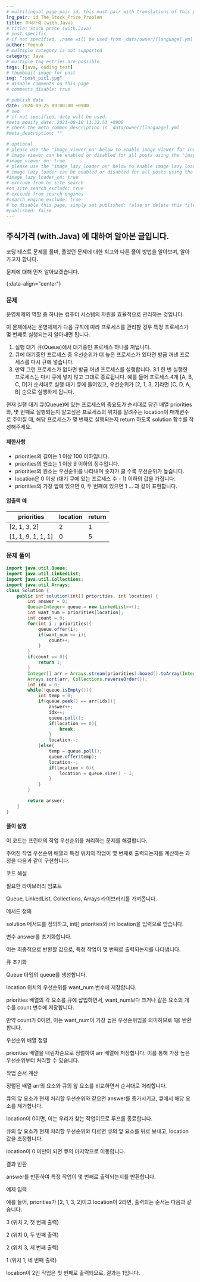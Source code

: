 ```yaml
---
# multilingual page pair id, this must pair with translations of this page. (This name must be unique)
lng_pair: id_The_Stock_Price_Problem
title: 주식가격 (with.Java)
# title: Stock price (with.Java)
# post specific
# if not specified, .name will be used from _data/owner/[language].yml
author: Yeonuk
# multiple category is not supported
category: Java
# multiple tag entries are possible
tags: [java, coding test]
# thumbnail image for post
img: ":post_pic1.jpg"
# disable comments on this page
# comments_disable: true

# publish date
date: 2024-09-25 09:00:00 +0900
# seo
# if not specified, date will be used.
#meta_modify_date: 2021-08-10 11:32:53 +0900
# check the meta_common_description in _data/owner/[language].yml
#meta_description: ""

# optional
# please use the "image_viewer_on" below to enable image viewer for individual pages or posts (_posts/ or [language]/_posts folders).
# image viewer can be enabled or disabled for all posts using the "image_viewer_posts: true" setting in _data/conf/main.yml.
#image_viewer_on: true
# please use the "image_lazy_loader_on" below to enable image lazy loader for individual pages or posts (_posts/ or [language]/_posts folders).
# image lazy loader can be enabled or disabled for all posts using the "image_lazy_loader_posts: true" setting in _data/conf/main.yml.
#image_lazy_loader_on: true
# exclude from on site search
#on_site_search_exclude: true
# exclude from search engines
#search_engine_exclude: true
# to disable this page, simply set published: false or delete this file
#published: false
---
```


<!-- outline-start -->

## 주식가격 (with.Java) 에 대하여 알아본 글입니다.

코딩 테스트 문제를 풀며, 풀었던 문제에 대한 회고와 다른 풀이 방법을 알아보며, 알아가고자 합니다.

문제에 대해 먼저 알아보겠습니다.

{:data-align="center"}

<!-- outline-end -->

### 문제

운영체제의 역할 중 하나는 컴퓨터 시스템의 자원을 효율적으로 관리하는 것입니다.

이 문제에서는 운영체제가 다음 규칙에 따라 프로세스를 관리할 경우 특정 프로세스가 몇 번째로 실행되는지 알아내면 됩니다.

1. 실행 대기 큐(Queue)에서 대기중인 프로세스 하나를 꺼냅니다.
2. 큐에 대기중인 프로세스 중 우선순위가 더 높은 프로세스가 있다면 방금 꺼낸 프로세스를 다시 큐에 넣습니다.
3. 만약 그런 프로세스가 없다면 방금 꺼낸 프로세스를 실행합니다.
   3.1 한 번 실행한 프로세스는 다시 큐에 넣지 않고 그대로 종료됩니다.
   예를 들어 프로세스 4개 [A, B, C, D]가 순서대로 실행 대기 큐에 들어있고, 우선순위가 [2, 1, 3, 2]라면 [C, D, A, B] 순으로 실행하게 됩니다.

현재 실행 대기 큐(Queue)에 있는 프로세스의 중요도가 순서대로 담긴 배열 priorities와, 몇 번째로 실행되는지 알고싶은 프로세스의 위치를 알려주는 location이 매개변수로 주어질 때, 해당 프로세스가 몇 번째로 실행되는지 return 하도록 solution 함수를 작성해주세요.

#### 제한사항

- priorities의 길이는 1 이상 100 이하입니다.
- priorities의 원소는 1 이상 9 이하의 정수입니다.
- priorities의 원소는 우선순위를 나타내며 숫자가 클 수록 우선순위가 높습니다.
- location은 0 이상 (대기 큐에 있는 프로세스 수 - 1) 이하의 값을 가집니다.
- priorities의 가장 앞에 있으면 0, 두 번째에 있으면 1 … 과 같이 표현합니다.

#### 입출력 예

| priorities         | location | return |
| ------------------ | -------- | ------ |
| [2, 1, 3, 2]       | 2        | 1      |
| [1, 1, 9, 1, 1, 1] | 0        | 5      |

### 문제 풀이

```java
import java.util.Queue;
import java.util.LinkedList;
import java.util.Collections;
import java.util.Arrays;
class Solution {
    public int solution(int[] priorities, int location) {
        int answer = 0;
        Queue<Integer> queue = new LinkedList<>();
        int want_num = priorities[location];
        int count = 0;
        for(int i : priorities){
            queue.offer(i);
            if(want_num <= i){
                count++;
            }
        }
        if(count == 0){
            return 1;
        }
        Integer[] arr = Arrays.stream(priorities).boxed().toArray(Integer[]::new);
        Arrays.sort(arr, Collections.reverseOrder());
        int idx = 0;
        while(!queue.isEmpty()){
            int temp = 0;
            if(queue.peek() == arr[idx]){
                answer++;
                idx++;
                queue.poll();
                if(location == 0){
                    break;
                }
                location--;
            }else{
                temp = queue.poll();
                queue.offer(temp);
                location--;
                if(location < 0){
                    location = queue.size() - 1;
                }
            }
        }

        return answer;
    }
}
```

#### 풀이 설명

이 코드는 프린터의 작업 우선순위를 처리하는 문제를 해결합니다.

주어진 작업 우선순위 배열과 특정 위치의 작업이 몇 번째로 출력되는지를 계산하는 과정을 다음과 같이 구현합니다.

코드 해설

필요한 라이브러리 임포트

Queue, LinkedList, Collections, Arrays 라이브러리를 가져옵니다.

메서드 정의

solution 메서드를 정의하고, int[] priorities와 int location을 입력으로 받습니다.

변수 answer를 초기화합니다.

이는 최종적으로 반환할 값으로, 특정 작업이 몇 번째로 출력되는지를 나타냅니다.

큐 초기화

Queue<Integer> 타입의 queue를 생성합니다.

location 위치의 우선순위를 want_num 변수에 저장합니다.

priorities 배열의 각 요소를 큐에 삽입하면서, want_num보다 크거나 같은 요소의 개수를 count 변수에 저장합니다.

만약 count가 0이면, 이는 want_num이 가장 높은 우선순위임을 의미하므로 1을 반환합니다.

우선순위 배열 정렬

priorities 배열을 내림차순으로 정렬하여 arr 배열에 저장합니다. 이를 통해 가장 높은
우선순위부터 처리할 수 있습니다.

작업 순서 계산

정렬된 배열 arr의 요소와 큐의 앞 요소를 비교하면서 순서대로 처리합니다.

큐의 앞 요소가 현재 처리할 우선순위와 같으면 answer를 증가시키고, 큐에서 해당 요소를 제거합니다.

location이 0이면, 이는 우리가 찾는 작업이므로 루프를 종료합니다.

큐의 앞 요소가 현재 처리할 우선순위와 다르면 큐의 앞 요소를 뒤로 보내고, location 값을 조정합니다.

location이 0 미만이 되면 큐의 마지막으로 이동합니다.

결과 반환

answer를 반환하여 특정 작업이 몇 번째로 출력되는지를 반환합니다.

예제 입력

예를 들어, priorities가 [2, 1, 3, 2]이고 location이 2라면, 출력되는 순서는 다음과 같습니다:

3 (위치 2, 첫 번째 출력)

2 (위치 0, 두 번째 출력)

2 (위치 3, 세 번째 출력)

1 (위치 1, 네 번째 출력)

location이 2인 작업은 첫 번째로 출력되므로, 결과는 1입니다.
